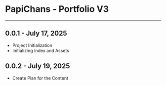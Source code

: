 # PapiChans - Portfolio V3

---

## 0.0.1 - July 17, 2025
- Project Initialization
- Initializing Index and Assets

## 0.0.2 - July 19, 2025
- Create Plan for the Content